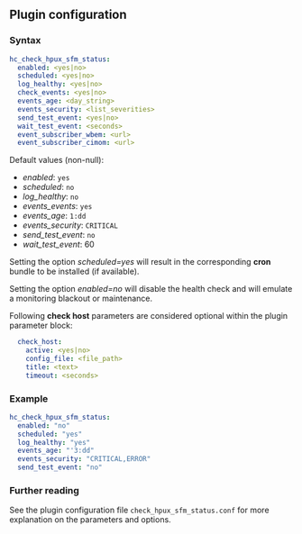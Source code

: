 ## Plugin configuration

### Syntax

```yaml
hc_check_hpux_sfm_status:
  enabled: <yes|no>
  scheduled: <yes|no>
  log_healthy: <yes|no>
  check_events: <yes|no>
  events_age: <day_string>
  events_security: <list_severities>
  send_test_event: <yes|no>
  wait_test_event: <seconds>
  event_subscriber_wbem: <url>
  event_subscriber_cimom: <url>
```

Default values (non-null):
* *enabled*: `yes`
* *scheduled*: `no`
* *log_healthy*: `no`
* *events_events*: `yes`
* *events_age*: `1:dd`
* *events_security*: `CRITICAL`
* *send_test_event*: `no`
* *wait_test_event*: 60

Setting the option *scheduled=yes* will result in the corresponding **cron** bundle to be installed (if available).

Setting the option *enabled=no* will disable the health check and will emulate a monitoring blackout or maintenance.

Following **check host** parameters are considered optional within the plugin parameter block:

```yaml
  check_host:
    active: <yes|no>
    config_file: <file_path>
    title: <text>
    timeout: <seconds>
```

### Example

```yaml
hc_check_hpux_sfm_status:
  enabled: "no"
  scheduled: "yes"    
  log_healthy: "yes"
  events_age: "'3:dd"
  events_security: "CRITICAL,ERROR"
  send_test_event: "no"
```

### Further reading

See the plugin configuration file `check_hpux_sfm_status.conf` for more explanation on the parameters and options.

